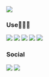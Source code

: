 <img src="https://capsule-render.vercel.app/api?type=waving&color=auto&height=300&section=header&text=Cho%20Minho&fontSize=90" />




<div align:center>
<h3>Use🧑🏻‍💻</h3>
<img src="https://img.shields.io/badge/HTML5-E34F26?style=flat&logo=HTML5&logoColor=white" />
<img src="https://img.shields.io/badge/CSS3-1572B6?style=flat&logo=CSS3&logoColor=white" />
<img src="https://img.shields.io/badge/JavaScript-F7DF1E?style=flat&logo=JavaScript&logoColor=white" />
<img src="https://img.shields.io/badge/React-61DAFB?style=flat&logo=React&logoColor=white" />
<img src="https://img.shields.io/badge/jQuery-0769AD?style=flat&logo=jQuery&logoColor=white" />
</div>

<div align:center>
<h3>Social</h3>
<img src="https://img.shields.io/badge/instagram-E4405F?style=flat&logo=instagram&logoColor=white" />
<img src="https://img.shields.io/badge/Tistory-000000?style=flat&logo=Tistory&logoColor=white" />
</div>


